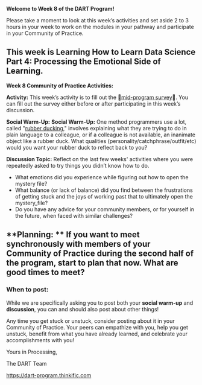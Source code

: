 **Welcome to Week 8 of the DART Program!**

Please take a moment to look at this week’s activities and set aside 2 to 3 hours in your week to work on the modules in your pathway and participate in your Community of Practice. 

This week is **Learning How to Learn Data Science Part 4: Processing the Emotional Side of Learning**.
---
**Week 8 Community of Practice Activities:**

**Activity:** 
This week’s activity is to fill out the 🔴[mid-program survey](link/to/survey)🔴. You can fill out the survey either before or after participating in this week’s discussion. 

**Social Warm-Up:** 
**Social Warm-Up:** One method programmers use a lot, called "[rubber ducking](https://en.wikipedia.org/wiki/Rubber_duck_debugging)," involves explaining what they are trying to do in plain language to a colleague, or if a colleague is not available, an inanimate object like a rubber duck. What qualities (personality/catchphrase/outfit/etc) would you want your rubber duck to reflect back to you? 

**Discussion Topic:** 
Reflect on the last few weeks' activities where you were repeatedly asked to try things you didn’t know how to do. 
<ul>
<li> What emotions did you experience while figuring out how to open the mystery file? </li>
<li> What balance (or lack of balance) did you find between the frustrations of getting stuck and the joys of working past that to ultimately open the mystery_file? </li>
<li> Do you have any advice for your community members, or for yourself in the future, when faced with similar challenges? </li>
</ul>

****Planning:** **
If you want to meet synchronously with members of your Community of Practice during the second half of the program, start to plan that now. What are good times to meet? 
---
### **When to post:**

While we are specifically asking you to post both your **social warm-up** and **discussion**, you can and should also post about other things!

Any time you get stuck or unstuck, consider posting about it in your Community of Practice. Your peers can empathize with you, help you get unstuck, benefit from what you have already learned, and celebrate your accomplishments with you!

 Yours in Processing, 

The DART Team

https://dart-program.thinkific.com
